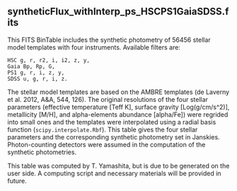 syntheticFlux_withInterp_ps_HSCPS1GaiaSDSS.fits
-----------------------------------------------

This FITS BinTable includes the synthetic photometry
of 56456 stellar model templates with four instruments.
Available filters are:

    HSC g, r, r2, i, i2, z, y,
    Gaia Bp, Rp, G,
    PS1 g, r, i, z, y,
    SDSS u, g, r, i, z.

The stellar model templates are based on the AMBRE templates
(de Laverny et al. 2012, A&A, 544, 126).
The original resolutions of the four stellar parameters
(effective temperature [Teff K], surface gravity [Log(g/cm/s^2)],
metallicity [M/H], and alpha-elements abundance [alpha/Fe])
were regrided into small ones
and the templates were interpolated
using a radial basis function (`scipy.interpolate.Rbf`).
This table gives the four stellar parameters
and the corresponding synthetic photometry set in Janskies.
Photon-counting detectors were assumed
in the computation of the synthetic photometries.

This table was computed by T. Yamashita,
but is due to be generated on the user side.
A computing script and necessary materials will be provided in future.
